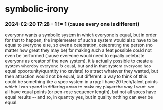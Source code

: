 # symbolic-irony

### 2024-02-20 17:28 - 1 != 1 (cause every one is different)

everyone wants a symbolic system in which everyone is equal, but in order for that to happen, the implementer of such a system would also have to be equal to everyone else, so even a celebration, celebrating the person (no matter how great they may be) for making such a feat possible could not even be performed (cause everyone would need to equally celebrate everyone as creator of the new system).
it is actually possible to create a system whereby everyone *is* equal, but and in that system everyone has equal opportunity/quantity (no caviats) to attract whatever they wanted, but then attraction would not be equal, but different. a way to think of tthis could be something like a spec system in a rpg: I have 20 tech/talent points which I can spend in differing areas to make my player the way I want. we all have equal points (or pen-rose sequence length), but not all specs have equal results -- and so, in quantity yes, but in quality nothing can ever be equal.
